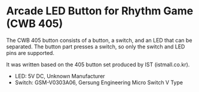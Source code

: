 # Arcade LED Button for Rhythm Game (CWB 405)

The CWB 405 button consists of a button, a switch, and an LED that can be separated.
The button part presses a switch, so only the switch and LED pins are supported.

It was written based on the 405 button set produced by IST (istmall.co.kr).
- LED: 5V DC, Unknown Manufacturer
- Switch: GSM-V0303A06, Gersung Engineering Micro Switch V Type
